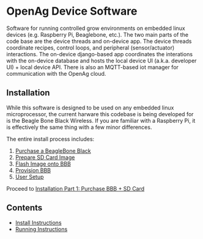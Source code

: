 # OpenAg Device Software
Software for running controlled grow environments on embedded linux devices (e.g. Raspberry Pi, 
Beaglebone, etc.). The two main parts of the code base are the device threads and on-device
app. The device threads coordinate recipes, control loops, and peripheral (sensor/actuator) 
interactions. The on-device django-based app coordinates the interations with the on-device
database and hosts the local device UI (a.k.a. developer UI) + local device API. There is also an MQTT-based iot 
manager for communication with the OpenAg cloud.

## Installation
While this software is designed to be used on any embedded linux microprocessor, the current
harware this codebase is being developed for is the Beagle Bone Black Wireless. If you are 
familiar with a Raspberry Pi, it is effectively the same thing with a few minor differences.

The entire install process includes:
 1. [Purchase a BeagleBone Black](docs/purchase_bbb.md)
 2. [Prepare SD Card Image](docs/prepare_sd.md)
 3. [Flash Image onto BBB](docs/flash_bbb.md)
 4. [Provision BBB](docs/provision_bbb.md)
 5. [User Setup](docs/user_setup.md)

Proceed to [Installation Part 1: Purchase BBB + SD Card](docs/purchase_bbb.md)


## Contents
 - [Install Instructions](docs/install.md)
 - [Running Instructions](docs/running.md)
